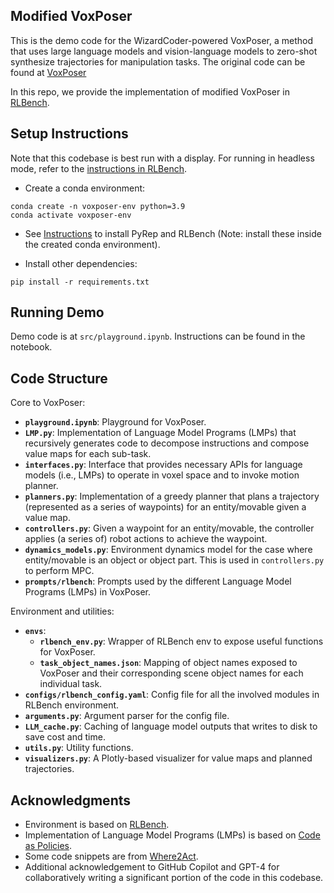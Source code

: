 ## Modified VoxPoser

This is the demo code for the WizardCoder-powered VoxPoser, a method that uses large language models and vision-language models to zero-shot synthesize trajectories for manipulation tasks. The original code can be found at [VoxPoser](https://voxposer.github.io/)

In this repo, we provide the implementation of modified VoxPoser in [RLBench](https://sites.google.com/view/rlbench).


## Setup Instructions

Note that this codebase is best run with a display. For running in headless mode, refer to the [instructions in RLBench](https://github.com/stepjam/RLBench#running-headless).

- Create a conda environment:
```Shell
conda create -n voxposer-env python=3.9
conda activate voxposer-env
```

- See [Instructions](https://github.com/stepjam/RLBench#install) to install PyRep and RLBench (Note: install these inside the created conda environment).

- Install other dependencies:
```Shell
pip install -r requirements.txt
```

## Running Demo

Demo code is at `src/playground.ipynb`. Instructions can be found in the notebook.

## Code Structure

Core to VoxPoser:

- **`playground.ipynb`**: Playground for VoxPoser.
- **`LMP.py`**: Implementation of Language Model Programs (LMPs) that recursively generates code to decompose instructions and compose value maps for each sub-task.
- **`interfaces.py`**: Interface that provides necessary APIs for language models (i.e., LMPs) to operate in voxel space and to invoke motion planner.
- **`planners.py`**: Implementation of a greedy planner that plans a trajectory (represented as a series of waypoints) for an entity/movable given a value map.
- **`controllers.py`**: Given a waypoint for an entity/movable, the controller applies (a series of) robot actions to achieve the waypoint.
- **`dynamics_models.py`**: Environment dynamics model for the case where entity/movable is an object or object part. This is used in `controllers.py` to perform MPC.
- **`prompts/rlbench`**: Prompts used by the different Language Model Programs (LMPs) in VoxPoser.

Environment and utilities:

- **`envs`**:
  - **`rlbench_env.py`**: Wrapper of RLBench env to expose useful functions for VoxPoser.
  - **`task_object_names.json`**: Mapping of object names exposed to VoxPoser and their corresponding scene object names for each individual task.
- **`configs/rlbench_config.yaml`**: Config file for all the involved modules in RLBench environment.
- **`arguments.py`**: Argument parser for the config file.
- **`LLM_cache.py`**: Caching of language model outputs that writes to disk to save cost and time.
- **`utils.py`**: Utility functions.
- **`visualizers.py`**: A Plotly-based visualizer for value maps and planned trajectories.

## Acknowledgments
- Environment is based on [RLBench](https://sites.google.com/view/rlbench).
- Implementation of Language Model Programs (LMPs) is based on [Code as Policies](https://code-as-policies.github.io/).
- Some code snippets are from [Where2Act](https://cs.stanford.edu/~kaichun/where2act/).
- Additional acknowledgement to GitHub Copilot and GPT-4 for collaboratively writing a significant portion of the code in this codebase.
